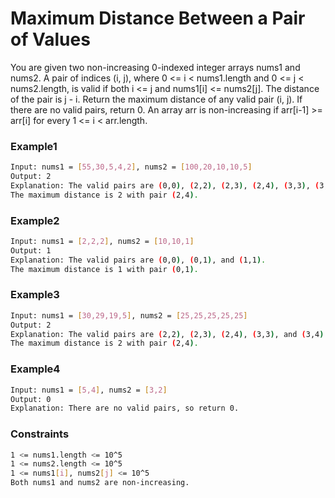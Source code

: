 # Maximum Distance Between a Pair of Values

You are given two non-increasing 0-indexed integer arrays nums1​​​​​​ and nums2​​​​​​.
A pair of indices (i, j), where 0 <= i < nums1.length and 0 <= j < nums2.length, is valid if both i <= j and nums1[i] <= nums2[j]. The distance of the pair is j - i​​​​.
Return the maximum distance of any valid pair (i, j). If there are no valid pairs, return 0.
An array arr is non-increasing if arr[i-1] >= arr[i] for every 1 <= i < arr.length.

### Example1

```sh
Input: nums1 = [55,30,5,4,2], nums2 = [100,20,10,10,5]
Output: 2
Explanation: The valid pairs are (0,0), (2,2), (2,3), (2,4), (3,3), (3,4), and (4,4).
The maximum distance is 2 with pair (2,4).
```
### Example2

```sh
Input: nums1 = [2,2,2], nums2 = [10,10,1]
Output: 1
Explanation: The valid pairs are (0,0), (0,1), and (1,1).
The maximum distance is 1 with pair (0,1).
```
### Example3

```sh
Input: nums1 = [30,29,19,5], nums2 = [25,25,25,25,25]
Output: 2
Explanation: The valid pairs are (2,2), (2,3), (2,4), (3,3), and (3,4).
The maximum distance is 2 with pair (2,4).
```
### Example4

```sh
Input: nums1 = [5,4], nums2 = [3,2]
Output: 0
Explanation: There are no valid pairs, so return 0.
```

### Constraints

```sh
1 <= nums1.length <= 10^5
1 <= nums2.length <= 10^5
1 <= nums1[i], nums2[j] <= 10^5
Both nums1 and nums2 are non-increasing.
```
